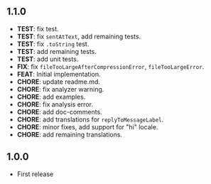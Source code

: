 ## 1.1.0

 - **TEST**: fix test.
 - **TEST**: fix `sentAtText`, add remaining tests.
 - **TEST**: fix `.toString` test.
 - **TEST**: add remaining tests.
 - **TEST**: add unit tests.
 - **FIX**: fix `fileTooLargeAfterCompressionError`, `fileTooLargeError`.
 - **FEAT**: Initial implementation.
 - **CHORE**: update readme.md.
 - **CHORE**: fix analyzer warning.
 - **CHORE**: add examples.
 - **CHORE**: fix analysis error.
 - **CHORE**: add doc-comments.
 - **CHORE**: add translations for `replyToMessageLabel`.
 - **CHORE**: minor fixes, add support for "hi" locale.
 - **CHORE**: add remaining translations.

## 1.0.0

* First release
